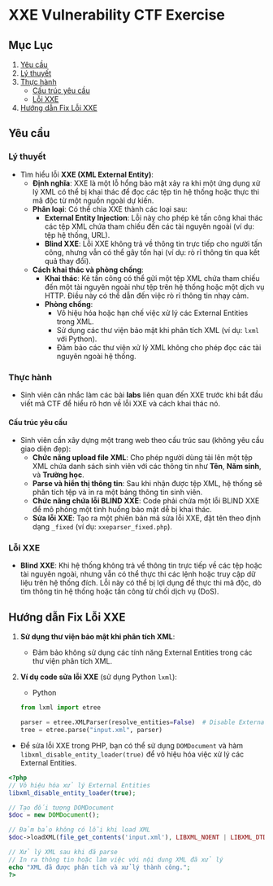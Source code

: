 # XXE Vulnerability CTF Exercise

## Mục Lục
1. [Yêu cầu](#yêu-cầu)
2. [Lý thuyết](#lý-thuyết)
3. [Thực hành](#thực-hành)
   - [Cấu trúc yêu cầu](#cấu-trúc-yêu-cầu)
   - [Lỗi XXE](#lỗi-xxe)
4. [Hướng dẫn Fix Lỗi XXE](#hướng-dẫn-fix-lỗi-xxe)

## Yêu cầu

### Lý thuyết
- Tìm hiểu lỗi **XXE (XML External Entity)**:
   - **Định nghĩa**: XXE là một lỗ hổng bảo mật xảy ra khi một ứng dụng xử lý XML có thể bị khai thác để đọc các tệp tin hệ thống hoặc thực thi mã độc từ một nguồn ngoài dự kiến.
   - **Phân loại**: Có thể chia XXE thành các loại sau:
     - **External Entity Injection**: Lỗi này cho phép kẻ tấn công khai thác các tệp XML chứa tham chiếu đến các tài nguyên ngoài (ví dụ: tệp hệ thống, URL).
     - **Blind XXE**: Lỗi XXE không trả về thông tin trực tiếp cho người tấn công, nhưng vẫn có thể gây tổn hại (ví dụ: rò rỉ thông tin qua kết quả thay đổi).
   - **Cách khai thác và phòng chống**:
     - **Khai thác**: Kẻ tấn công có thể gửi một tệp XML chứa tham chiếu đến một tài nguyên ngoài như tệp trên hệ thống hoặc một dịch vụ HTTP. Điều này có thể dẫn đến việc rò rỉ thông tin nhạy cảm.
     - **Phòng chống**:
       - Vô hiệu hóa hoặc hạn chế việc xử lý các External Entities trong XML.
       - Sử dụng các thư viện bảo mật khi phân tích XML (ví dụ: `lxml` với Python).
       - Đảm bảo các thư viện xử lý XML không cho phép đọc các tài nguyên ngoài hệ thống.

### Thực hành
- Sinh viên cân nhắc làm các bài **labs** liên quan đến XXE trước khi bắt đầu viết mã CTF để hiểu rõ hơn về lỗi XXE và cách khai thác nó.

#### Cấu trúc yêu cầu
- Sinh viên cần xây dựng một trang web theo cấu trúc sau (không yêu cầu giao diện đẹp):
  - **Chức năng upload file XML**: Cho phép người dùng tải lên một tệp XML chứa danh sách sinh viên với các thông tin như **Tên**, **Năm sinh**, và **Trường học**.
  - **Parse và hiển thị thông tin**: Sau khi nhận được tệp XML, hệ thống sẽ phân tích tệp và in ra một bảng thông tin sinh viên.
  - **Chức năng chứa lỗi BLIND XXE**: Code phải chứa một lỗi BLIND XXE để mô phỏng một tình huống bảo mật dễ bị khai thác.
  - **Sửa lỗi XXE**: Tạo ra một phiên bản mã sửa lỗi XXE, đặt tên theo định dạng `_fixed` (ví dụ: `xxeparser_fixed.php`).

### Lỗi XXE
- **Blind XXE**: Khi hệ thống không trả về thông tin trực tiếp về các tệp hoặc tài nguyên ngoài, nhưng vẫn có thể thực thi các lệnh hoặc truy cập dữ liệu trên hệ thống đích. Lỗi này có thể bị lợi dụng để thực thi mã độc, dò tìm thông tin hệ thống hoặc tấn công từ chối dịch vụ (DoS).

## Hướng dẫn Fix Lỗi XXE

1. **Sử dụng thư viện bảo mật khi phân tích XML**:
   - Đảm bảo không sử dụng các tính năng External Entities trong các thư viện phân tích XML.
   
2. **Ví dụ code sửa lỗi XXE** (sử dụng Python `lxml`):

   - Python

   ```python
   from lxml import etree
   
   parser = etree.XMLParser(resolve_entities=False)  # Disable External Entities
   tree = etree.parse("input.xml", parser)

 - Để sửa lỗi XXE trong PHP, bạn có thể sử dụng `DOMDocument` và hàm `libxml_disable_entity_loader(true)` để vô hiệu hóa việc xử lý các External Entities.

```php
<?php
// Vô hiệu hóa xử lý External Entities
libxml_disable_entity_loader(true);

// Tạo đối tượng DOMDocument
$doc = new DOMDocument();

// Đảm bảo không có lỗi khi load XML
$doc->loadXML(file_get_contents('input.xml'), LIBXML_NOENT | LIBXML_DTDLOAD);

// Xử lý XML sau khi đã parse
// In ra thông tin hoặc làm việc với nội dung XML đã xử lý
echo "XML đã được phân tích và xử lý thành công.";
?>
